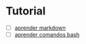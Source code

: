 # Tutorial

- [ ] [aprender markdown](https://sanchezcorbalan.es/mejores-comandos-linux-bash/)
- [ ] [aprender comandos bash](https://markdown.es/)
